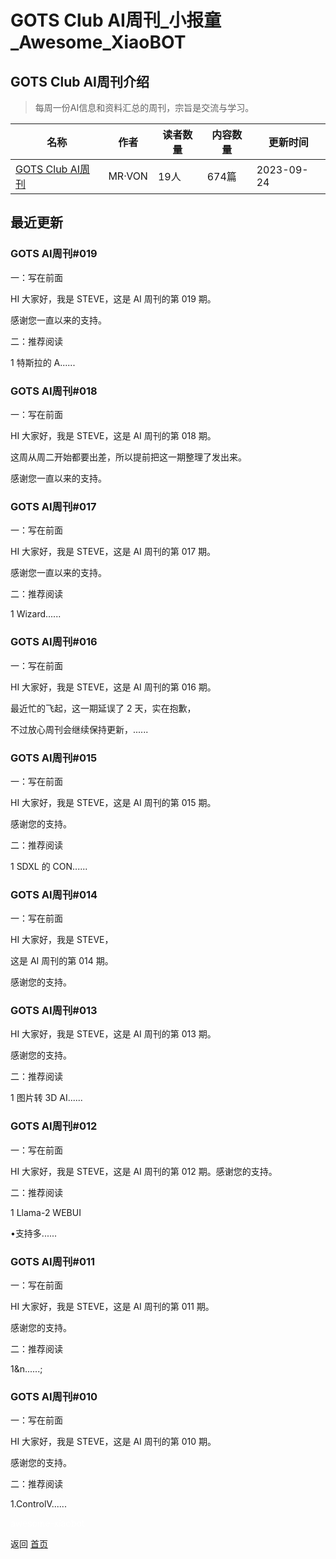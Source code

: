 # GOTS Club AI周刊_小报童_Awesome_XiaoBOT

## GOTS Club AI周刊介绍
> 每周一份AI信息和资料汇总的周刊，宗旨是交流与学习。  
  


|名称|作者|读者数量|内容数量|更新时间|
|---|---|---|---|---|
|[GOTS Club AI周刊](https://xiaobot.net/p/GOTSAI?refer=0b133df9-27dc-423b-8101-639049001c13)|MR·VON|19人|674篇|2023-09-24|

## 最近更新
### GOTS AI周刊#019

一：写在前面

HI 大家好，我是 STEVE，这是 AI 周刊的第 019 期。

感谢您一直以来的支持。

二：推荐阅读

1 特斯拉的 A......

### GOTS AI周刊#018

一：写在前面

HI 大家好，我是 STEVE，这是 AI 周刊的第 018 期。

这周从周二开始都要出差，所以提前把这一期整理了发出来。

感谢您一直以来的支持。

### GOTS AI周刊#017

一：写在前面

HI 大家好，我是 STEVE，这是 AI 周刊的第 017 期。

感谢您一直以来的支持。

二：推荐阅读

1 Wizard......

### GOTS AI周刊#016

一：写在前面

HI 大家好，我是 STEVE，这是 AI 周刊的第 016 期。

最近忙的飞起，这一期延误了 2 天，实在抱歉，

不过放心周刊会继续保持更新，......

### GOTS AI周刊#015

一：写在前面

HI 大家好，我是 STEVE，这是 AI 周刊的第 015 期。

感谢您的支持。

二：推荐阅读

1 SDXL 的 CON......

### GOTS AI周刊#014

一：写在前面

HI 大家好，我是 STEVE，

这是 AI 周刊的第 014 期。

感谢您的支持。

### GOTS AI周刊#013

HI 大家好，我是 STEVE，这是 AI 周刊的第 013 期。

感谢您的支持。

二：推荐阅读

1 图片转 3D AI......

### GOTS AI周刊#012

一：写在前面

HI 大家好，我是 STEVE，这是 AI 周刊的第 012 期。感谢您的支持。

二：推荐阅读

1 Llama-2 WEBUI

•支持多......

### GOTS AI周刊#011

一：写在前面

HI 大家好，我是 STEVE，这是 AI 周刊的第 011 期。

感谢您的支持。

二：推荐阅读

1&n......;

### GOTS AI周刊#010

一：写在前面

HI 大家好，我是 STEVE，这是 AI 周刊的第 010 期。

感谢您的支持。

二：推荐阅读

1.ControlV......


<a href="https://github.com/Reno9527/awesome-xiaobot" style="color: white; text-decoration: none;">awesome-xiaobot</a>

返回 [首页](../README.md)
